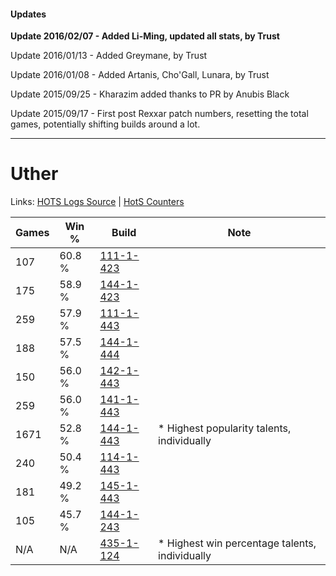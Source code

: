 #### Updates
**Update 2016/02/07 - Added Li-Ming, updated all stats, by Trust**

Update 2016/01/13 - Added Greymane, by Trust

Update 2016/01/08 - Added Artanis, Cho'Gall, Lunara, by Trust

Update 2015/09/25 - Kharazim added thanks to PR by Anubis Black

Update 2015/09/17 - First post Rexxar patch numbers, resetting the total games, potentially shifting builds around a lot.

***

# Uther

Links: [HOTS Logs Source](https://www.hotslogs.com/Sitewide/HeroDetails?Hero=Uther) | [HotS Counters](http://hotscounters.com/#/hero/Uther)

Games  | Win %  | Build     | Note
-----  | -----  | -----     | ----
107    | 60.8 % | [111-1-423](http://www.heroesfire.com/hots/talent-calculator/uther#gOl_) | 
175    | 58.9 % | [144-1-423](http://www.heroesfire.com/hots/talent-calculator/uther#hfKF) | 
259    | 57.9 % | [111-1-443](http://www.heroesfire.com/hots/talent-calculator/uther#gOmJ) | 
188    | 57.5 % | [144-1-444](http://www.heroesfire.com/hots/talent-calculator/uther#hfKa) | 
150    | 56.0 % | [142-1-443](http://www.heroesfire.com/hots/talent-calculator/uther#haS3) | 
259    | 56.0 % | [141-1-443](http://www.heroesfire.com/hots/talent-calculator/uther#hX_p) | 
1671   | 52.8 % | [144-1-443](http://www.heroesfire.com/hots/talent-calculator/uther#hfKZ) | * Highest popularity talents, individually
240    | 50.4 % | [114-1-443](http://www.heroesfire.com/hots/talent-calculator/uther#gW53) | 
181    | 49.2 % | [145-1-443](http://www.heroesfire.com/hots/talent-calculator/uther#hhmp) | 
105    | 45.7 % | [144-1-243](http://www.heroesfire.com/hots/talent-calculator/uther#hfHR) | 
N/A    | N/A    | [435-1-124](http://www.heroesfire.com/hots/talent-calculator/uther#sliK) | * Highest win percentage talents, individually
